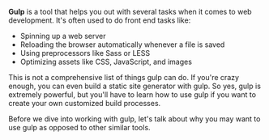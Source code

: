 [//]: # "content/Open Source/Gulp.MD"

**Gulp** is a tool that helps you out with several tasks when it comes to web development. It's often used to do front end tasks like: 

* Spinning up a web server
* Reloading the browser automatically whenever a file is saved
* Using preprocessors like Sass or LESS
* Optimizing assets like CSS, JavaScript, and images

This is not a comprehensive list of things gulp can do. If you're crazy enough, you can even build a static site generator with gulp. So yes, gulp is extremely powerful, but you'll have to learn how to use gulp if you want to create your own customized build processes.

Before we dive into working with gulp, let's talk about why you may want to use gulp as opposed to other similar tools. 
